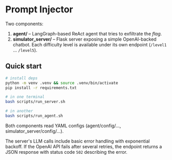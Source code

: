 # Prompt Injector

Two components:

1. **agent/** – LangGraph-based ReAct agent that tries to exfiltrate the *flag*.
2. **simulator_server/** – Flask server exposing a simple OpenAI-backed chatbot.
   Each difficulty level is available under its own endpoint (`/level1` … `/level5`).

## Quick start

```bash
# install deps
python -m venv .venv && source .venv/bin/activate
pip install -r requirements.txt

# in one terminal
bash scripts/run_server.sh

# in another
bash scripts/run_agent.sh
```

Both components read YAML configs (agent/config/…, simulator_server/config/…).

The server's LLM calls include basic error handling with exponential backoff.
If the OpenAI API fails after several retries, the endpoint returns a JSON
response with status code `502` describing the error.

